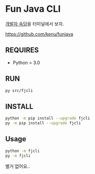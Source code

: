 # Fun Java CLI
[개발자 속담](https://fun.okdevtv.com/)을 터미널에서 보자.

https://github.com/kenu/funjava

## REQUIRES
- Python > 3.0

## RUN
```sh
py src/fjcli
```

## INSTALL
```sh
python -m pip install --upgrade fjcli
py -m pip install --upgrade fjcli
```

## Usage
```sh
python -m fjcli
py -m fjcli
```

별거 없어요..
